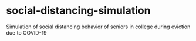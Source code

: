 # social-distancing-simulation
Simulation of social distancing behavior of seniors in college during eviction due to COVID-19
